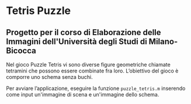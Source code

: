 # Tetris Puzzle
## Progetto per il corso di Elaborazione delle Immagini dell'Università degli Studi di Milano-Bicocca

Nel gioco Puzzle Tetris vi sono diverse figure geometriche chiamate tetramini che possono essere combinate fra loro. L’obiettivo del gioco è comporre uno schema senza buchi.

Per avviare l’applicazione, eseguire la funzione `puzzle_tetris.m` inserendo come input un'immagine di scena e un'immagine dello schema.
